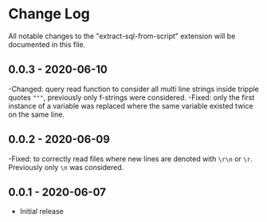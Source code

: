 # Change Log

All notable changes to the "extract-sql-from-script" extension will be documented in this file.


## 0.0.3 - 2020-06-10

-Changed: query read function to consider all multi line strings inside tripple quotes `"""`, previously only f-strings were considered.
-Fixed: only the first instance of a variable was replaced where the same variable existed twice on the same line.


## 0.0.2 - 2020-06-09

-Fixed: to correctly read files where new lines are denoted with `\r\n` or `\r`. Previously only `\n` was considered.


## 0.0.1 - 2020-06-07

- Initial release

